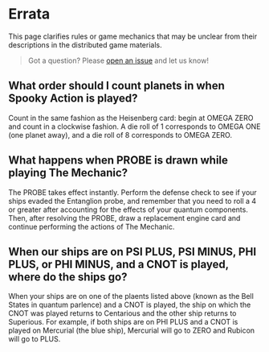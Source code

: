 # Errata
This page clarifies rules or game mechanics that may be unclear from their descriptions in the distributed game materials.

> Got a question? Please [open an issue](../../issues) and let us know!

## What order should I count planets in when Spooky Action is played?
Count in the same fashion as the Heisenberg card: begin at OMEGA ZERO and count in a clockwise fashion. A die roll of 1 corresponds to OMEGA ONE (one planet away), and a die roll of 8 corresponds to OMEGA ZERO.

## What happens when PROBE is drawn while playing The Mechanic?
The PROBE takes effect instantly. Perform the defense check to see if your ships evaded the Entanglion probe, and remember that you need to roll a 4 or greater after accounting for the effects of your quantum components. Then, after resolving the PROBE, draw a replacement engine card and continue performing the actions of The Mechanic.

## When our ships are on PSI PLUS, PSI MINUS, PHI PLUS, or PHI MINUS, and a CNOT is played, where do the ships go?
When your ships are on one of the plaents listed above (known as the Bell States in quantum parlence) and a CNOT is played, the ship on which the CNOT was played returns to Centarious and the other ship returns to Superious. For example, if both ships are on PHI PLUS and a CNOT is played on Mercurial (the blue ship), Mercurial will go to ZERO and Rubicon will go to PLUS.
